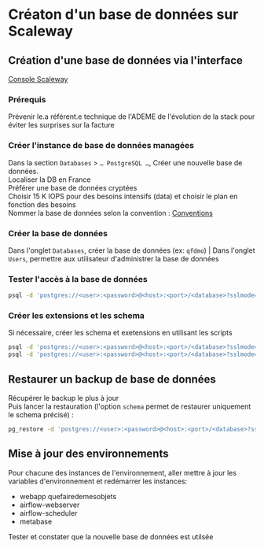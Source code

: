 # Créaton d'un base de données sur Scaleway

## Création d'une base de données via l'interface

[Console Scaleway](https://console.scaleway.com)

### Prérequis

Prévenir le.a référent.e technique de l'ADEME de l'évolution de la stack pour éviter les surprises sur la facture

### Créer l'instance de base de données managées

Dans la section `Databases` > `… PostgreSQL …`, Créer une nouvelle base de données. \
Localiser la DB en France \
Préférer une base de données cryptées \
Choisir 15 K IOPS pour des besoins intensifs (data) et choisir le plan en fonction des besoins \
Nommer la base de données selon la convention : [Conventions](../../reference/infrastructure/scaleway.md#conventions)

### Créer la base de données

Dans l'onglet `Databases`, créer la base de données (ex: `qfdmo`) |
Dans l'onglet `Users`, permettre aux utilisateur d'administrer la base de données

### Tester l'accès à la base de données

```sh
psql -d 'postgres://<user>:<password>@<host>:<port>/<database>?sslmode=require'
```

### Créer les extensions et les schema

Si nécessaire, créer les schema et exetensions en utilisant les scripts

```sh
psql -d 'postgres://<user>:<password>@<host>:<port>/<database>?sslmode=require' < scripts/sql/create_extensions.sql
psql -d 'postgres://<user>:<password>@<host>:<port>/<database>?sslmode=require' < scripts/sql/create_schema.sql
```

## Restaurer un backup de base de données

Récupérer le backup le plus à jour \
Puis lancer la restauration (l'option `schema` permet de restaurer uniquement le schema précisé) :

```sh
pg_restore -d 'postgres://<user>:<password>@<host>:<port>/<database>?sslmode=require' --schema=public --clean --no-acl --no-owner --no-privileges <FILE>.pgsql
```

## Mise à jour des environnements

Pour chacune des instances de l'environnement, aller mettre à jour les variables d'environnement et redémarrer les instances:

* webapp quefairedemesobjets
* airflow-webserver
* airflow-scheduler
* metabase

Tester et constater que la nouvelle base de données est utilsée
